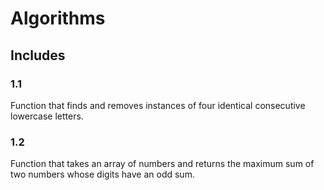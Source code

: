 # Algorithms


## Includes


### 1.1 

Function that finds and removes instances of four identical consecutive lowercase letters.


### 1.2

Function that takes an array of numbers and returns the maximum sum of two numbers whose digits have an odd sum.